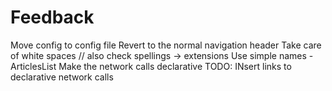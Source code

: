 #  Feedback

Move config to config file
Revert to the normal navigation header
Take care of white spaces // also check spellings -> extensions 
Use simple names - ArticlesList
Make the network calls declarative
TODO: INsert links to declarative network calls
